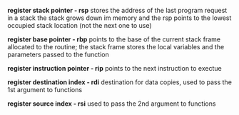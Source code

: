 **register stack pointer - rsp**
	stores the address of the last program request in a stack
	the stack grows down im memory and the rsp points to the lowest occupied stack location (not the next one to use)

**register base pointer - rbp**
	points to the base of the current stack frame allocated to the routine;
	the stack frame stores the local variables and the parameters passed to the function

**register instruction pointer - rip**
	points to the next instruction to exectue

**register destination index - rdi**
	destination for data copies, used to pass the 1st argument to functions

**register source index - rsi**
	used to pass the 2nd argument to functions
